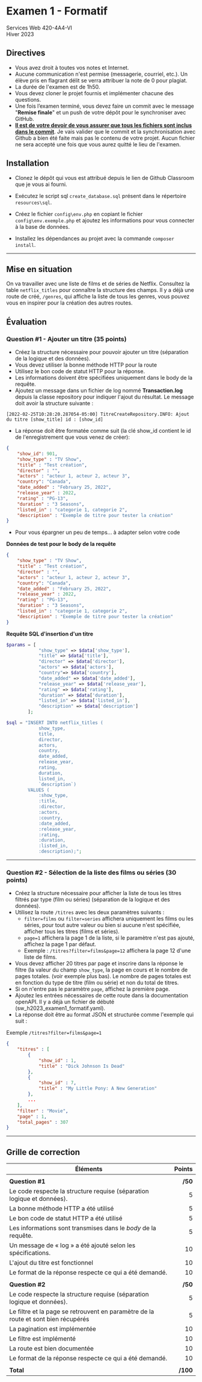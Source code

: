 # Examen 1 - Formatif

Services Web 420-4A4-VI  
Hiver 2023

## Directives

- Vous avez droit à toutes vos notes et Internet.
- Aucune communication n'est permise (messagerie, courriel, etc.). Un élève pris en flagrant délit se verra attribuer la note de 0 pour plagiat. 
- La durée de l'examen est de 1h50.
- Vous devez cloner le projet fournis et implémenter chacune des questions.
- Une fois l’examen terminé, vous devez faire un commit avec le message "**Remise finale**" et un push de votre dépôt pour le synchroniser avec GitHub.
- <u>**Il est de votre devoir de vous assurer que tous les fichiers sont inclus dans le commit**</u>. Je vais valider que le commit et la synchronisation avec Github a bien été faite mais pas le contenu de votre projet. Aucun fichier ne sera accepté une fois que vous aurez quitté le lieu de l'examen.

## Installation

- Clonez le dépôt qui vous est attribué depuis le lien de Github Classroom que je vous ai fourni.

- Exécutez le script sql `create_database.sql` présent dans le répertoire `resources\sql`.

- Créez le fichier `config\env.php` en copiant le fichier `config\env.exemple.php` et ajoutez les informations pour vous connecter à la base de données.

- Installez les dépendances au projet avec la commande `composer install`.

  

-----------------------

## Mise en situation

 On va travailler avec une liste de films et de séries de Netflix. Consultez la table `netflix_titles` pour connaître la structure des champs. Il y a déjà une route de créé, `/genres`, qui affiche la liste de tous les genres, vous pouvez vous en inspirer pour la création des autres routes. 

## Évaluation

### Question #1 - Ajouter un titre (35 points)

- Créez la structure nécessaire pour pouvoir ajouter un titre (séparation de la logique et des données).
- Vous devez utiliser la bonne méthode HTTP pour la route
- Utilisez le bon code de statut HTTP pour la réponse.
- Les informations doivent être spécifiées uniquement dans le body de la requête.
- Ajoutez un message dans un fichier de log nommé **Transaction.log** depuis la classe repository pour indiquer l'ajout du résultat. Le message doit avoir la structure suivante : 
```
[2022-02-25T10:28:20.287054-05:00] TitreCreateRepository.INFO: Ajout du titre [show_title] id : [show_id]  
```
- La réponse doit être formatée comme suit (la clé show_id contient le id de l'enregistrement que vous venez de créer): 
```json
{
    "show_id": 901,
    "show_type" : "TV Show",
    "title" : "Test création",
    "director" : "",
    "actors" : "acteur 1, acteur 2, acteur 3",
    "country": "Canada",
    "date_added" : "February 25, 2022",
    "release_year" : 2022,
    "rating" : "PG-13",
    "duration" : "3 Seasons",
    "listed_in" : "categorie 1, categorie 2",
    "description" : "Exemple de titre pour tester la création"
}
```

- Pour vous épargner un peu de temps... à adapter selon votre code

**Données de test pour le body de la requête**

``````json
{
    "show_type" : "TV Show",
    "title" : "Test création",
    "director" : "",
    "actors" : "acteur 1, acteur 2, acteur 3",
    "country": "Canada",
    "date_added" : "February 25, 2022",
    "release_year" : 2022,
    "rating" : "PG-13",
    "duration" : "3 Seasons",
    "listed_in" : "categorie 1, categorie 2",
    "description" : "Exemple de titre pour tester la création"
}
``````

**Requête SQL d'insertion d'un titre**

``````php
$params = [
            "show_type" => $data['show_type'],
            "title" => $data['title'],
            "director" => $data['director'],
            "actors" => $data['actors'],
            "country"=> $data['country'],
            "date_added" => $data['date_added'],
            "release_year" => $data['release_year'],
            "rating" => $data['rating'],
            "duration" => $data['duration'],
            "listed_in" => $data['listed_in'],
            "description" => $data['description']
        ];

$sql = "INSERT INTO netflix_titles (
            show_type, 
            title, 
            director, 
            actors, 
            country, 
            date_added, 
            release_year, 
            rating, 
            duration, 
            listed_in, 
            `description`) 
        VALUES (
            :show_type, 
            :title, 
            :director, 
            :actors, 
            :country, 
            :date_added, 
            :release_year, 
            :rating, 
            :duration, 
            :listed_in, 
            :description);";

``````


----------------------------


### Question #2 - Sélection de la liste des films ou séries (30 points)
- Créez la structure nécessaire pour afficher la liste de tous les titres filtrés par type (film ou séries) (séparation de la logique et des données).
- Utilisez la route `/titres` avec les deux paramètres suivants : 
  - `filter=films` ou `filter=series` affichera uniquement les films ou les séries, pour tout autre valeur ou bien si aucune n'est spécifiée, afficher tous les titres (films et séries).
  - `page=1` affichera la page 1 de la liste, si le paramètre n'est pas ajouté, affichez la page 1 par défaut.
  - Exemple : `/titres?filter=films&page=12` affichera la page 12 d'une liste de films.
- Vous devez afficher 20 titres par page et inscrire dans la réponse le filtre (la valeur du champ `show_type`, la page en cours et le nombre de pages totales. (voir exemple plus bas). Le nombre de pages totales est en fonction du type de titre (film ou série) et non du total de titres.
- Si on n'entre pas le paramètre `page`, affichez la première page.
- Ajoutez les entrées nécessaires de cette route dans la documentation openAPI. Il y a déjà un fichier de débuté (sw_h2023_examen1_formatif.yaml).
- La réponse doit être au format JSON et structurée comme l'exemple qui suit : 

Exemple `/titres?filter=films&page=1`

``````json
{
	"titres" : [
		{
			"show_id" : 1,
			"title" : "Dick Johnson Is Dead"
		},
		{
			"show_id" : 7,
			"title" : "My Little Pony: A New Generation"
		},
		...
	],
	"filter" : "Movie",
	"page" : 1,
	"total_pages" : 307
}
``````

----------------------------

## Grille de correction

| Éléments                                                     |   Points |
| ------------------------------------------------------------ | -------: |
|                                                              |          |
| **Question #1**                                              |  **/50** |
| Le code respecte la structure requise (séparation logique et données). |        5 |
| La bonne méthode HTTP a été utilisé                          |        5 |
| Le bon code de statut HTTP a été utilisé                     |        5 |
| Les informations sont transmises dans le *body* de la requête. |        5 |
| Un message de « log » a été ajouté selon les spécifications. |       10 |
| L'ajout du titre est fonctionnel                             |       10 |
| Le format de la réponse respecte ce qui a été demandé.       |       10 |
|                                                              |          |
| **Question #2**                                              |  **/50** |
| Le code respecte la structure requise (séparation logique et données). |        5 |
| Le filtre et la page se retrouvent en paramètre de la route et sont bien récupérés |        5 |
| La pagination est implémentée                                |       10 |
| Le filtre est implémenté                                     |       10 |
| La route est bien documentée                                 |       10 |
| Le format de la réponse respecte ce qui a été demandé.       |       10 |
|                                                              |          |
| **Total**                                                    | **/100** |

